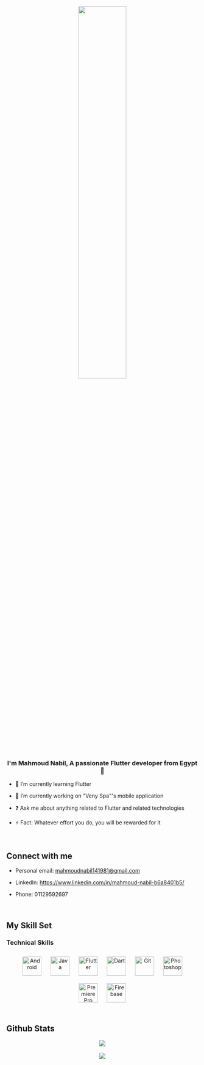 <div align="center">
<img src="https://rishavanand.github.io/static/images/greetings.gif" align="center" style="width: 50%" />
</div>  
  

### <div align="center">I'm Mahmoud Nabil, A passionate Flutter developer from Egypt  🚀</div>  
  

- 🌱 I’m currently learning Flutter  
  

- 🔭 I’m currently working on "Veny Spa"'s mobile application
  

- ❓ Ask me about anything related to Flutter and related technologies  
  

- ⚡ Fact: Whatever effort you do, you will be rewarded for it  
  

<br/>  


## Connect with me  
-  Personal email: mahmoudnabil141981@gmail.com  

-  LinkedIn: https://www.linkedin.com/in/mahmoud-nabil-b6a8401b5/  

-  Phone: 01129592697  
  

<br/>  


## My Skill Set  


### Technical Skills  
<div align="center">  
<img style="margin: 10px" src="https://profilinator.rishav.dev/skills-assets/android-original-wordmark.svg" alt="Android" height="50" />  
<img style="margin: 10px" src="https://profilinator.rishav.dev/skills-assets/java-original-wordmark.svg" alt="Java" height="50" />  
<img style="margin: 10px" src="https://profilinator.rishav.dev/skills-assets/flutterio-icon.svg" alt="Flutter" height="50" />  
<img style="margin: 10px" src="https://profilinator.rishav.dev/skills-assets/dartlang-icon.svg" alt="Dart" height="50" />  
<img style="margin: 10px" src="https://profilinator.rishav.dev/skills-assets/git-scm-icon.svg" alt="Git" height="50" />  
<img style="margin: 10px" src="https://profilinator.rishav.dev/skills-assets/photoshop-plain.svg" alt="Photoshop" height="50" />  
<img style="margin: 10px" src="https://profilinator.rishav.dev/skills-assets/adobepremierepro.png" alt="Premiere Pro" height="50" />  
<img style="margin: 10px" src="https://profilinator.rishav.dev/skills-assets/firebase.png" alt="Firebase" height="50" />  
</div>  

<br/>  


## Github Stats  
<div align="center"><img src="https://github-readme-stats.vercel.app/api?username=MahmoudNabil14&show_icons=true&count_private=true&hide_border=true" align="center" /></div>  

<br/>  

<div align="center">
<img src="https://komarev.com/ghpvc/?username=MahmoudNabil14&&style=flat-square" align="center" />
</div>  
  

<br/>  
